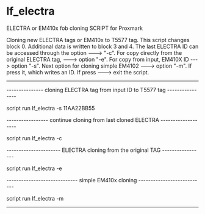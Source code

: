 # lf_electra
ELECTRA or EM410x fob cloning SCRIPT for Proxmark

   Cloning new ELECTRA tags or EM410x to T5577 tag. This script changes
   block 0. Additional data is written to block 3 and 4. The last
   ELECTRA ID can be accessed through the option ---> "-c". For copy
   directly from the original ELECTRA tag, ---> option "-e". For copy
   from input, EM410X ID ---> option "-s". Next option for cloning simple
   EM4102 ---> option "-m". If press  <enter> it,  which writes an ID.
   If press <n> ---> exit the script.

-------------------------------------------------------------------------------

--------------- cloning ELECTRA tag from input ID to T5577 tag ----------------

  script run lf_electra -s 11AA22BB55

----------------- continue cloning from last cloned ELECTRA -------------------

  script run lf_electra -c

----------------------  ELECTRA cloning from the original TAG -----------------

  script run lf_electra -e

----------------------------- simple EM410x cloning ---------------------------

  script run lf_electra -m

-------------------------------------------------------------------------------
